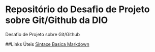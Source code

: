 # Repositório do Desafio de Projeto sobre Git/Github da DIO
Desafio de Projeto sobre Git/Github

##Links Úteis
[Sintaxe Basica Markdown](https://www.markdownguide.org/basic-syntax/)
